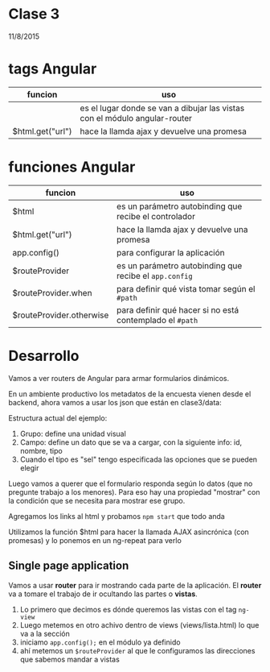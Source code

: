 # Clase 3
11/8/2015

# tags Angular

funcion          |	uso
-----------------|-----
<ng-view>        | es el lugar donde se van a dibujar las vistas con el módulo angular-router
$html.get("url") | hace la llamda ajax y devuelve una promesa

# funciones Angular

funcion          |	uso
-----------------|-----
$html            | es un parámetro autobinding que recibe el controlador
$html.get("url") | hace la llamda ajax y devuelve una promesa
app.config()     | para configurar la aplicación
$routeProvider   | es un parámetro autobinding que recibe el `app.config`
$routeProvider.when | para definir qué vista tomar según el `#path`
$routeProvider.otherwise | para definir qué hacer si no está contemplado el `#path`

# Desarrollo

Vamos a ver routers de Angular para armar formularios dinámicos. 

En un ambiente productivo los metadatos de la encuesta vienen desde el backend, 
ahora vamos a usar los json que están en clase3/data:

Estructura actual del ejemplo:
  1. Grupo: define una unidad visual
  2. Campo: define un dato que se va a cargar, con la siguiente info: id, nombre, tipo
  3. Cuando el tipo es "sel" tengo especificada las opciones que se pueden elegir

Luego vamos a querer que el formulario responda según lo datos (que no pregunte trabajo a los menores). 
Para eso hay una propiedad "mostrar" con la condición que se necesita para mostrar ese grupo. 

Agregamos los links al html y probamos `npm start` que todo anda

Utilizamos la función $html para hacer la llamada AJAX asincrónica (con promesas) y lo ponemos en un ng-repeat para verlo

## Single page application

Vamos a usar **router** para ir mostrando cada parte de la aplicación. 
El **router** va a tomare el trabajo de ir ocultando las partes o **vistas**.
  1. Lo primero que decimos es dónde queremos las vistas con el tag `ng-view`
  2. Luego metemos en otro achivo dentro de views (views/lista.html) lo que va a la sección
  3. iniciamo `app.config();` en el módulo ya definido
  4. ahí metemos un `$routeProvider` al que le configuramos las direcciones que sabemos mandar a vistas
